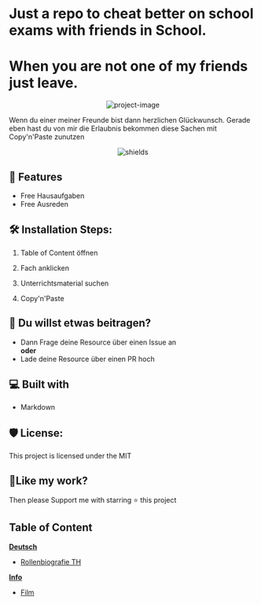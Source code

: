 # Just a repo to cheat better on school exams with friends in School.

# When you are not one of my friends just leave.

<p align="center"><img src="https://socialify.git.ci/CEOXeon/School-Cheater/image?name=1&amp;owner=1&amp;pattern=Solid&amp;stargazers=1&amp;theme=Dark" alt="project-image"></p>

<p id="description">Wenn du einer meiner Freunde bist dann herzlichen Glückwunsch. Gerade eben hast du von mir die Erlaubnis bekommen diese Sachen mit Copy'n'Paste zunutzen</p>

<p align="center"><img src="https://img.shields.io/github/license/CEOXeon/School-Cheater?color=red" alt="shields"></p>

  
  
<h2>🧐 Features</h2>

*   Free Hausaufgaben
*   Free Ausreden

## 🛠️ Installation Steps:

1. Table of Content öffnen

2. Fach anklicken

3. Unterrichtsmaterial suchen

4. Copy'n'Paste

## 🍰 Du willst etwas beitragen?
* Dann Frage deine Resource über einen Issue an<br/>
**oder** <br/>
* Lade deine Resource über einen PR hoch
  
  
## 💻 Built with


*   Markdown

## 🛡️ License:

This project is licensed under the MIT

## 💖Like my work?

Then please Support me with starring ⭐ this project


## Table of Content

**[Deutsch](https://github.com/CEOXeon/School-Cheater/tree/main/Deutsch)**

* [Rollenbiografie TH](https://github.com/CEOXeon/School-Cheater/blob/main/Deutsch/Rollenbiografie%20Tempelherr.md)

**[Info](https://github.com/CEOXeon/School-Cheater/tree/main/Info/)**
* [Film](https://github.com/CEOXeon/School-Cheater/blob/main/Info/film_query.py)

